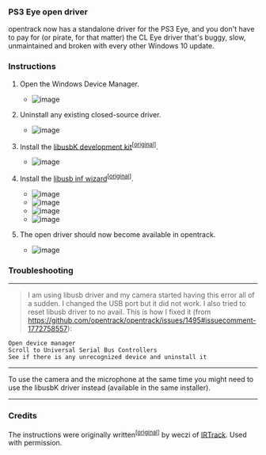 ### PS3 Eye open driver

opentrack now has a standalone driver for the PS3 Eye, and you don't have to pay for (or pirate, for that matter) the CL Eye driver that's buggy, slow, unmaintained and broken with every other Windows 10 update.

### Instructions

1. Open the Windows Device Manager.

    * ![image](https://user-images.githubusercontent.com/1896811/201043795-d0aa9ad4-700b-48a4-be1d-dcf0a5cbd6cd.png)

2. Uninstall any existing closed-source driver.

    * ![image](https://user-images.githubusercontent.com/1896811/201041773-2dbfb0e4-75f9-41b2-82d2-1052f8366669.png)

3. Install the [libusbK development kit](https://github.com/opentrack/opentrack/files/12601627/libusbK-3.1.0.0-setup.zip)<sup>\[[original](https://sourceforge.net/projects/libusbk/files/libusbK-release/3.1.0.0/)\]</sup>.

    * ![image](https://github.com/opentrack/opentrack/assets/1896811/f6b46deb-0875-4f0f-bd3e-58189155e499)

4. Install the [libusb inf wizard](https://github.com/opentrack/opentrack/files/8797230/libusbK-inf-wizard.zip)<sup>\[[original](https://sourceforge.net/projects/libusbk/files/libusbK-release/3.1.0.0/)\]</sup>.

    * ![image](https://user-images.githubusercontent.com/1896811/201042346-be2f3182-392a-4333-819a-7e0ba7be46f7.png)
    * ![image](https://user-images.githubusercontent.com/1896811/201042399-a4fcbd10-d019-4f02-87f1-adcf1d3f9fb4.png)
    * ![image](https://github.com/user-attachments/assets/362c5963-9362-4917-8300-9ee72f228a39)
    * ![image](https://github.com/opentrack/opentrack/assets/1896811/40a0504e-e092-4043-992f-9771875ecc97)


4. The open driver should now become available in opentrack.

    * ![image](https://user-images.githubusercontent.com/1896811/201042508-b0695163-ef45-4caa-8c61-db9681e6ed25.png)

### Troubleshooting

- - - - - 

> I am using libusb driver and my camera started having this error all of a sudden. I changed the USB port but it did not work. I also tried to reset libusb driver to no avail. This is how I fixed it (from https://github.com/opentrack/opentrack/issues/1495#issuecomment-1772758557):

    Open device manager
    Scroll to Universal Serial Bus Controllers
    See if there is any unrecognized device and uninstall it

- - - - - 

To use the camera and the microphone at the same time you might need to use the libusbK driver instead (available in the same installer).

- - - - - 

### Credits

The instructions were originally written<sup>\[[original](https://www.irtrack.pl/download/ps3-open-driver/)\]</sup> by weczi of [IRTrack](https://www.irtrack.pl/). Used with permission.
